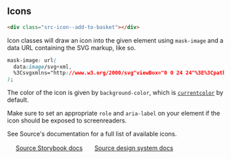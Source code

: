 ## Icons

```html
<div class="src-icon--add-to-basket"></div>
```

Icon classes will draw an icon into the given element using `mask-image` and a data URL containing
the SVG markup, like so.

<!-- prettier-ignore -->
```css
mask-image: url(
  data:image/svg+xml,
  %3Csvgxmlns="http://www.w3.org/2000/svg"viewBox="0 0 24 24"%3E%3Cpathd="..."/%3E%3C/svg%3E
);
```

The color of the icon is given by `background-color`, which is
[`currentcolor`](https://developer.mozilla.org/en-US/docs/Web/CSS/color_value#currentcolor_keyword) by default.

Make sure to set an appropriate `role` and `aria-label` on your element if the icon should
be exposed to screenreaders.

See Source's documentation for a full list of available icons.

<img width="16" src="https://cdn.jsdelivr.net/gh/devicons/devicon@latest/icons/storybook/storybook-original.svg" /> [Source Storybook docs](https://guardian.github.io/storybooks/?path=/docs/source_react-components-button--docs)&nbsp;&nbsp;<img width="16" src="https://zeroheight.com/favicon.ico" /> [Source design system docs](https://theguardian.design/2a1e5182b/p/96fb61-iconography)
